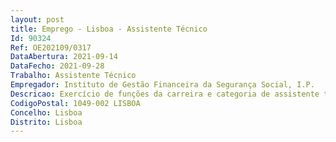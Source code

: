 ```yaml
--- 
layout: post
title: Emprego - Lisboa - Assistente Técnico
Id: 90324
Ref: OE202109/0317
DataAbertura: 2021-09-14
DataFecho: 2021-09-28
Trabalho: Assistente Técnico
Empregador: Instituto de Gestão Financeira da Segurança Social, I.P.
Descricao: Exercício de funções da carreira e categoria de assistente técnico, com o grau de complexidade 2, a afetar à Direção de Fluxos Financeiros integrada no Departamento de Gestão Financeira Elaboração e registo de ofícios, faxs e e mails, recolha de assinaturas, envio e controlo das comunicações aos Bancos e outras entidades, e envio para a expedição sempre que necessário  emissão dos meios de pagamentos (cheques, ofícios e ficheiros de pagamento) e registos de controlo associados, recolha de assinaturas, conferência, envio dos avisos de pagamento e arquivo  receber e controlar nos mapas instituídos os registos de valores que suportam as cobranças recebidas pelo correio  verificar se os registos de valores evidenciam corretamente a respetiva documentação em anexo  registar nos sistemas respetivos (GT, SIF) todas os pagamentos cobranças (contribuições à Seg. Social, Retenções, Rendas, Vendas de Imóveis, etc.) regendo se pelos procedimentos instituídos e legislação aplicável  garantir o depósito dos valores recebidos nas várias contas do IGFSS criadas para as diferentes áreas, nas diversas entidades bancárias, de acordo com as regras internas, tendo como objetivo o cumprimento dos prazos estipulados  rececionar os cheques devolvidos, e proceder à análise e ao respetivo registo em conta corrente, ou outro procedimento instituído, dentro da legislação aplicável  autenticar toda a documentação oficial, através da colocação de selos brancos, conferindo as assinaturas e verificando toda a informação que consta nesses documentos, dentro do estipulado na legislação em vigor e das normas internas, para assegurar a validade dos mesmos  assegurar os pagamentos de AFP solicitados em todas as vertentes, FSE (Previdencial e Ação Social), OSS, Integrar e adiantamentos com recurso ao OSS  bem como registar esses pagamentos nos respetivos mapas de controlo instituídos  assegurar os procedimentos instituídos para a gestão e manuseamento do Fundo de Maneio e das Garantias Bancárias.
CodigoPostal: 1049-002 LISBOA
Concelho: Lisboa
Distrito: Lisboa
--- 
```

